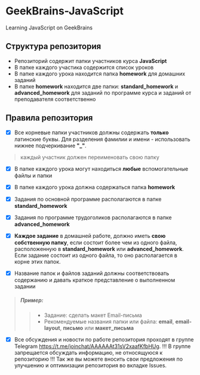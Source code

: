 # GeekBrains-JavaScript
Learning JavaScript on GeekBrains

## Структура репозитория
       
*   Репозиторий содержит папки участников курса **JavaScript**    
*   В папке каждого участика содержится список уроков
*   В папке каждого урока находится папка **homework** для домашних заданий
*   В папке **homework** находится две папки: **standard_homework** и **advanced_homework** для заданий по программе курса и заданий от преподавателя соответственно

## Правила репозитория

- [x] Все корневые папки участников должны содержать **только** латинские буквы. Для разделения фамилии и имени - использовать нижнее подчеркивание **"_"**.
>каждый участник должен переименовать свою папку

- [x] В папке каждого урока могут находиться **любые** вспомогательные файлы и папки

- [x] В папке каждого урока должна содержаться папка **homework**

- [x] Задания по основной программе располагаются в папке **standard_homework**

- [x] Задания по программе трудоголиков располагаются в папке **advanced_homework**

- [x] **Каждое задание** в домашней работе, должно иметь **свою собственную папку**, если состоит более чем из одного файла, расположенную в **standard_homework** или **advanced_homework**. Если задание состоит из одного файла, то оно располагается в корне этих папок.

- [x] Название папок и файлов заданий должны соответствовать содержанию и давать краткое представление о выполненном задании
>##### Пример:
>>* Задание: cделать макет Email-письма
>>* Рекомендуемые названия папки или файла: **email**, **email-layout**, **письмо** или **макет_письма**

- [x] Все обсуждения и новости по работе репозитория проходят в группе Telegram https://t.me/joinchat/AAAAAAt31sV2xaafKfbHUg. !!! В группе запрещается обсуждать информацию, не относящуюся к репозиторию !!! Так же вы можете вносить свои предложения по улучшению и оптимизации репозитория во вкладке Issues.
